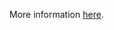 More information [here](https://docs.prismacloud.io/en/enterprise-edition/policy-reference/aws-policies/aws-logging-policies/logging-1).
